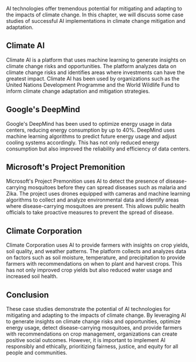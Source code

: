 

AI technologies offer tremendous potential for mitigating and adapting to the impacts of climate change. In this chapter, we will discuss some case studies of successful AI implementations in climate change mitigation and adaptation.

Climate AI
----------

Climate AI is a platform that uses machine learning to generate insights on climate change risks and opportunities. The platform analyzes data on climate change risks and identifies areas where investments can have the greatest impact. Climate AI has been used by organizations such as the United Nations Development Programme and the World Wildlife Fund to inform climate change adaptation and mitigation strategies.

Google's DeepMind
-----------------

Google's DeepMind has been used to optimize energy usage in data centers, reducing energy consumption by up to 40%. DeepMind uses machine learning algorithms to predict future energy usage and adjust cooling systems accordingly. This has not only reduced energy consumption but also improved the reliability and efficiency of data centers.

Microsoft's Project Premonition
-------------------------------

Microsoft's Project Premonition uses AI to detect the presence of disease-carrying mosquitoes before they can spread diseases such as malaria and Zika. The project uses drones equipped with cameras and machine learning algorithms to collect and analyze environmental data and identify areas where disease-carrying mosquitoes are present. This allows public health officials to take proactive measures to prevent the spread of disease.

Climate Corporation
-------------------

Climate Corporation uses AI to provide farmers with insights on crop yields, soil quality, and weather patterns. The platform collects and analyzes data on factors such as soil moisture, temperature, and precipitation to provide farmers with recommendations on when to plant and harvest crops. This has not only improved crop yields but also reduced water usage and increased soil health.

Conclusion
----------

These case studies demonstrate the potential of AI technologies for mitigating and adapting to the impacts of climate change. By leveraging AI to generate insights on climate change risks and opportunities, optimize energy usage, detect disease-carrying mosquitoes, and provide farmers with recommendations on crop management, organizations can create positive social outcomes. However, it is important to implement AI responsibly and ethically, prioritizing fairness, justice, and equity for all people and communities.
